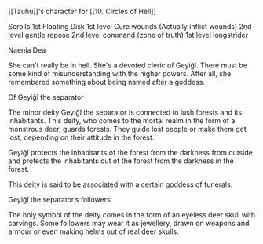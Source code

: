 
[[Tauhu]]'s character for [[10. Circles of Hell]] 

Scrolls 
1st Floating Disk
1st level Cure wounds (Actually inflict wounds)
2nd level gentle repose
2nd level command (zone of truth)
1st level longstrider

Naenia Dea

  

She can't really be in hell. She's a devoted cleric of Geyiğî. There must be some kind of misunderstanding with the higher powers. After all, she remembered something about being named after a goddess.

Of Geyiğî the separator

The minor deity Geyiğî the separator is connected to lush forests and its inhabitants. This deity, who comes to the mortal realm in the form of a monstrous deer, guards forests. They guide lost people or make them get lost, depending on their attitude in the forest. 

Geyiğî protects the inhabitants of the forest from the darkness from outside and protects the inhabitants out of the forest from the darkness in the forest.

This deity is said to be associated with a certain goddess of funerals. 

Geyiğî the separator’s followers

The holy symbol of the deity comes in the form of an eyeless deer skull with carvings. Some followers may wear it as jewellery, drawn on weapons and armour or even making helms out of real deer skulls.